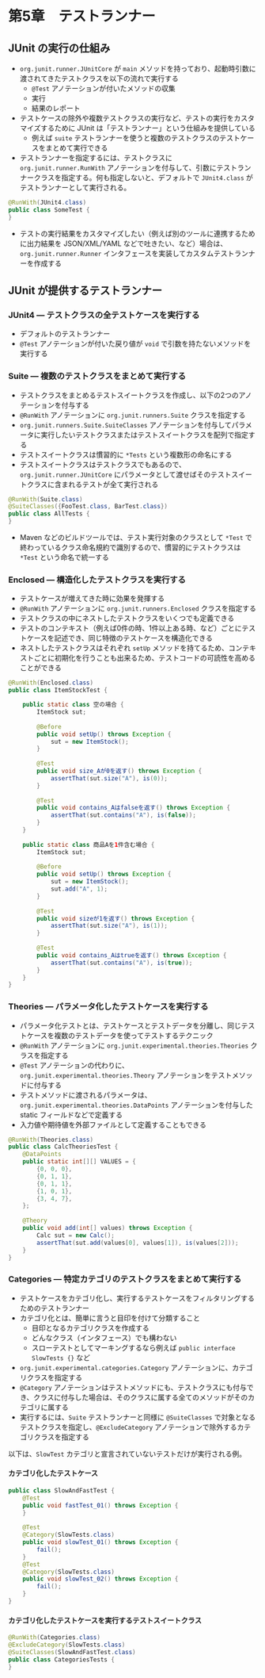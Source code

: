 # 第5章　テストランナー

## JUnit の実行の仕組み

* `org.junit.runner.JUnitCore` が `main` メソッドを持っており、起動時引数に渡されてきたテストクラスを以下の流れで実行する
    * `@Test` アノテーションが付いたメソッドの収集
    * 実行
    * 結果のレポート
* テストケースの除外や複数テストクラスの実行など、テストの実行をカスタマイズするために JUnit は「テストランナー」という仕組みを提供している
    * 例えば `suite` テストランナーを使うと複数のテストクラスのテストケースをまとめて実行できる
* テストランナーを指定するには、テストクラスに `org.junit.runner.RunWith` アノテーションを付与して、引数にテストランナークラスを指定する。何も指定しないと、デフォルトで `JUnit4.class` がテストランナーとして実行される。

```java
@RunWith(JUnit4.class)
public class SomeTest {
}
```

* テストの実行結果をカスタマイズしたい（例えば別のツールに連携するために出力結果を JSON/XML/YAML などで吐きたい、など）場合は、`org.junit.runner.Runner` インタフェースを実装してカスタムテストランナーを作成する

## JUnit が提供するテストランナー

### JUnit4 ― テストクラスの全テストケースを実行する

* デフォルトのテストランナー
* `@Test` アノテーションが付いた戻り値が `void` で引数を持たないメソッドを実行する

### Suite ― 複数のテストクラスをまとめて実行する

* テストクラスをまとめるテストスイートクラスを作成し、以下の2つのアノテーションを付与する
* `@RunWith` アノテーションに `org.junit.runners.Suite` クラスを指定する
* `org.junit.runners.Suite.SuiteClasses` アノテーションを付与してパラメータに実行したいテストクラスまたはテストスイートクラスを配列で指定する
* テストスイートクラスは慣習的に `*Tests` という複数形の命名にする
* テストスイートクラスはテストクラスでもあるので、`org.junit.runner.JUnitCore` にパラメータとして渡せばそのテストスイートクラスに含まれるテストが全て実行される

```java
@RunWith(Suite.class)
@SuiteClasses({FooTest.class, BarTest.class})
public class AllTests {
}
```

* Maven などのビルドツールでは、テスト実行対象のクラスとして `*Test` で終わっているクラス命名規約で識別するので、慣習的にテストクラスは `*Test` という命名で統一する

### Enclosed ― 構造化したテストクラスを実行する

* テストケースが増えてきた時に効果を発揮する
* `@RunWith` アノテーションに `org.junit.runners.Enclosed` クラスを指定する
* テストクラスの中にネストしたテストクラスをいくつでも定義できる
* テストのコンテキスト（例えば0件の時、1件以上ある時、など）ごとにテストケースを記述でき、同じ特徴のテストケースを構造化できる
* ネストしたテストクラスはそれぞれ `setUp` メソッドを持てるため、コンテキストごとに初期化を行うことも出来るため、テストコードの可読性を高めることができる

```java
@RunWith(Enclosed.class)
public class ItemStockTest {

	public static class 空の場合 {
		ItemStock sut;
		
		@Before
		public void setUp() throws Exception {
			sut = new ItemStock();
		}
		
		@Test
		public void size_Aが0を返す() throws Exception {
			assertThat(sut.size("A"), is(0));
		}
		
		@Test
		public void contains_Aはfalseを返す() throws Exception {
			assertThat(sut.contains("A"), is(false));
		}
	}
	
	public static class 商品Aを1件含む場合 {
		ItemStock sut;
		
		@Before
		public void setUp() throws Exception {
			sut = new ItemStock();
			sut.add("A", 1);
		}
		
		@Test
		public void sizeが1を返す() throws Exception {
			assertThat(sut.size("A"), is(1));
		}
		
		@Test
		public void contains_Aはtrueを返す() throws Exception {
			assertThat(sut.contains("A"), is(true));
		}
	}
}
```

### Theories ― パラメータ化したテストケースを実行する

* パラメータ化テストとは、テストケースとテストデータを分離し、同じテストケースを複数のテストデータを使ってテストするテクニック
* `@RunWith` アノテーションに `org.junit.experimental.theories.Theories` クラスを指定する
* `@Test` アノテーションの代わりに、`org.junit.experimental.theories.Theory` アノテーションをテストメソッドに付与する
* テストメソッドに渡されるパラメータは、`org.junit.experimental.theories.DataPoints` アノテーションを付与した static フィールドなどで定義する
* 入力値や期待値を外部ファイルとして定義することもできる

```java
@RunWith(Theories.class)
public class CalcTheoriesTest {
	@DataPoints
	public static int[][] VALUES = {
		{0, 0, 0},
		{0, 1, 1},
		{0, 1, 1},
		{1, 0, 1},
		{3, 4, 7},
	};
	
	@Theory
	public void add(int[] values) throws Exception {
		Calc sut = new Calc();
		assertThat(sut.add(values[0], values[1]), is(values[2]));
	}
}
```

### Categories ― 特定カテゴリのテストクラスをまとめて実行する

* テストケースをカテゴリ化し、実行するテストケースをフィルタリングするためのテストランナー
* カテゴリ化とは、簡単に言うと目印を付けて分類すること
	* 目印となるカテゴリクラスを作成する
	* どんなクラス（インタフェース）でも構わない
	* スローテストとしてマーキングするなら例えば `public interface SlowTests {}` など
* `org.junit.experimental.categories.Category` アノテーションに、カテゴリクラスを指定する
* `@Category` アノテーションはテストメソッドにも、テストクラスにも付与でき、クラスに付与した場合は、そのクラスに属する全てのメソッドがそのカテゴリに属する
* 実行するには、`Suite` テストランナーと同様に `@SuiteClasses` で対象となるテストクラスを指定し、`@ExcludeCategory` アノテーションで除外するカテゴリクラスを指定する

以下は、`SlowTest` カテゴリと宣言されていないテストだけが実行される例。

#### カテゴリ化したテストケース

```java
public class SlowAndFastTest {
	@Test
	public void fastTest_01() throws Exception {
	}
	
	@Test
	@Category(SlowTests.class)
	public void slowTest_01() throws Exception {
		fail();
	}
	@Test
	@Category(SlowTests.class)
	public void slowTest_02() throws Exception {
		fail();
	}
}
```

#### カテゴリ化したテストケースを実行するテストスイートクラス

```java
@RunWith(Categories.class)
@ExcludeCategory(SlowTests.class)
@SuiteClasses(SlowAndFastTest.class)
public class CategoriesTests {
}
```